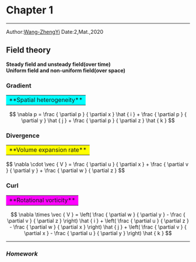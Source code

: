# Chapter 1
----
Author:[Wang-ZhengYi](https://github.com/Wang-ZhengYi)
Date:2,Mat.,2020

## Field theory

**Steady field and unsteady field(over time)**  
**Uniform field and non-uniform field(over space)**	

### Gradient
<table><tr><td bgcolor=cyan>**Spatial heterogeneity**</td></tr></table> 

$$
\nabla p = \frac { \partial p } { \partial x } \hat { i } + \frac { \partial p } { \partial y } \hat { j } + \frac { \partial p } { \partial z } \hat { k }
$$  




### Divergence
<table><tr><td bgcolor=yellow>**Volume expansion rate**</td></tr></table>
$$
\nabla \cdot \vec { V } = \frac { \partial u } { \partial x } + \frac { \partial v } { \partial y } + \frac { \partial w } { \partial z }
$$

### Curl
<table><tr><td bgcolor=Magenta>**Rotational vorticity**</td></tr></table>

$$
\nabla \times \vec { V } = \left( \frac { \partial w } { \partial y } - \frac { \partial v } { \partial z } \right) \hat { i } + \left( \frac { \partial u } { \partial z } - \frac { \partial w } { \partial x } \right) \hat { j } + \left( \frac { \partial v } { \partial x } - \frac { \partial u } { \partial y } \right) \hat { k }
$$



----
### *Homework*




<script src="https://cdnjs.cloudflare.com/ajax/libs/mathjax/2.7.5/MathJax.js?config=TeX-MML-AM_CHTML"></script>
